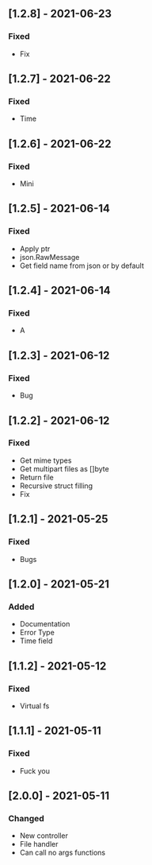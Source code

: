## [1.2.8] - 2021-06-23

### Fixed
-    Fix

## [1.2.7] - 2021-06-22

### Fixed
-    Time

## [1.2.6] - 2021-06-22

### Fixed
-    Mini

## [1.2.5] - 2021-06-14

### Fixed
-    Apply ptr
-    json.RawMessage
-    Get field name from json or by default

## [1.2.4] - 2021-06-14

### Fixed
-    A

## [1.2.3] - 2021-06-12

### Fixed
-    Bug

## [1.2.2] - 2021-06-12

### Fixed
-    Get mime types
-    Get multipart files as []byte
-    Return file
-    Recursive struct filling
-    Fix

## [1.2.1] - 2021-05-25

### Fixed
-    Bugs

## [1.2.0] - 2021-05-21

### Added
-    Documentation
-    Error Type
-    Time field

## [1.1.2] - 2021-05-12

### Fixed
-    Virtual fs

## [1.1.1] - 2021-05-11

### Fixed
-    Fuck you

## [2.0.0] - 2021-05-11

### Changed
-    New controller
-    File handler
-    Can call no args functions

